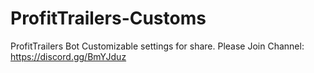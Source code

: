 # ProfitTrailers-Customs
ProfitTrailers Bot Customizable settings for share. Please Join Channel: https://discord.gg/BmYJduz
